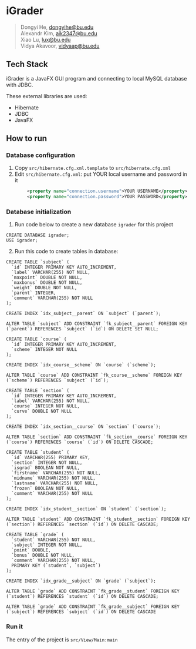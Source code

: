 # iGrader
> Dongyi He, dongyihe@bu.edu  
> Alexandr Kim, aik2347@bu.edu  
> Xiao Lu, lux@bu.edu  
> Vidya Akavoor, vidyaap@bu.edu

## Tech Stack
iGrader is a JavaFX GUI program and connecting to local MySQL database with JDBC.

These external libraries are used:
- Hibernate
- JDBC
- JavaFX

## How to run
### Database configuration
1. Copy `src/hibernate.cfg.xml.template` to `src/hibernate.cfg.xml`
2. Edit `src/hibernate.cfg.xml`: put YOUR local username and password in it
```xml
        <property name="connection.username">YOUR USERNAME</property>
        <property name="connection.password">YOUR PASSWORD</property>
```

### Database initialization
1. Run code below to create a new database `igrader` for this project
```mysql
CREATE DATABASE igrader;
USE igrader;
```
2. Run this code to create tables in database:
```mysql
CREATE TABLE `subject` (
  `id` INTEGER PRIMARY KEY AUTO_INCREMENT,
  `label` VARCHAR(255) NOT NULL,
  `maxpoint` DOUBLE NOT NULL,
  `maxbonus` DOUBLE NOT NULL,
  `weight` DOUBLE NOT NULL,
  `parent` INTEGER,
  `comment` VARCHAR(255) NOT NULL
);

CREATE INDEX `idx_subject__parent` ON `subject` (`parent`);

ALTER TABLE `subject` ADD CONSTRAINT `fk_subject__parent` FOREIGN KEY (`parent`) REFERENCES `subject` (`id`) ON DELETE SET NULL;

CREATE TABLE `course` (
  `id` INTEGER PRIMARY KEY AUTO_INCREMENT,
  `scheme` INTEGER NOT NULL
);

CREATE INDEX `idx_course__scheme` ON `course` (`scheme`);

ALTER TABLE `course` ADD CONSTRAINT `fk_course__scheme` FOREIGN KEY (`scheme`) REFERENCES `subject` (`id`);

CREATE TABLE `section` (
  `id` INTEGER PRIMARY KEY AUTO_INCREMENT,
  `label` VARCHAR(255) NOT NULL,
  `course` INTEGER NOT NULL,
  `curve` DOUBLE NOT NULL
);

CREATE INDEX `idx_section__course` ON `section` (`course`);

ALTER TABLE `section` ADD CONSTRAINT `fk_section__course` FOREIGN KEY (`course`) REFERENCES `course` (`id`) ON DELETE CASCADE;

CREATE TABLE `student` (
  `id` VARCHAR(255) PRIMARY KEY,
  `section` INTEGER NOT NULL,
  `isgrad` BOOLEAN NOT NULL,
  `firstname` VARCHAR(255) NOT NULL,
  `midname` VARCHAR(255) NOT NULL,
  `lastname` VARCHAR(255) NOT NULL,
  `frozen` BOOLEAN NOT NULL,
  `comment` VARCHAR(255) NOT NULL
);

CREATE INDEX `idx_student__section` ON `student` (`section`);

ALTER TABLE `student` ADD CONSTRAINT `fk_student__section` FOREIGN KEY (`section`) REFERENCES `section` (`id`) ON DELETE CASCADE;

CREATE TABLE `grade` (
  `student` VARCHAR(255) NOT NULL,
  `subject` INTEGER NOT NULL,
  `point` DOUBLE,
  `bonus` DOUBLE NOT NULL,
  `comment` VARCHAR(255) NOT NULL,
  PRIMARY KEY (`student`, `subject`)
);

CREATE INDEX `idx_grade__subject` ON `grade` (`subject`);

ALTER TABLE `grade` ADD CONSTRAINT `fk_grade__student` FOREIGN KEY (`student`) REFERENCES `student` (`id`) ON DELETE CASCADE;

ALTER TABLE `grade` ADD CONSTRAINT `fk_grade__subject` FOREIGN KEY (`subject`) REFERENCES `subject` (`id`) ON DELETE CASCADE
```

### Run it
The entry of the project is `src/View/Main:main`

